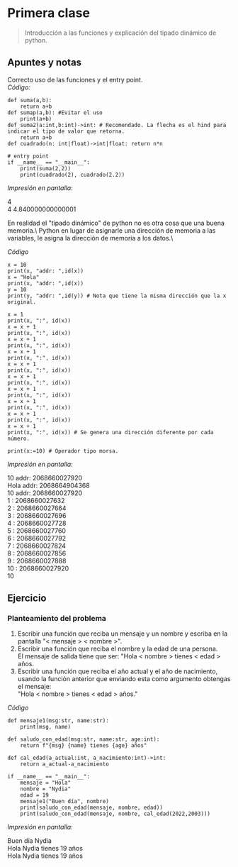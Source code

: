 # Primera clase
>Introducción a las funciones y explicación del tipado dinámico de python.
## Apuntes y notas
Correcto uso de las funciones y el entry point.\
*Código:*
```
def suma(a,b):
    return a+b
def sumap(a,b): #Evitar el uso
    print(a+b)
def suma2(a:int,b:int)->int: # Recomendado. La flecha es el hind para indicar el tipo de valor que retorna.
    return a+b
def cuadrado(n: int|float)->int|float: return n*n

# entry point
if __name__ == "__main__":
    print(suma(2,2))
    print(cuadrado(2), cuadrado(2.2))
```
*Impresión en pantalla:*

4\
4 4.840000000000001


En realidad el "tipado dinámico" de python no es otra cosa que una buena memoria.\ 
Python en lugar de asignarle una dirección de memoria a las variables, le asigna la dirección de memoria a los datos.\

*Código*
```
x = 10
print(x, "addr: ",id(x))
x = "Hola"
print(x, "addr: ",id(x))
y = 10
print(y, "addr: ",id(y)) # Nota que tiene la misma dirección que la x original.

x = 1
print(x, ":", id(x))
x = x + 1
print(x, ":", id(x))
x = x + 1
print(x, ":", id(x))
x = x + 1
print(x, ":", id(x))
x = x + 1
print(x, ":", id(x))
x = x + 1
print(x, ":", id(x))
x = x + 1
print(x, ":", id(x))
x = x + 1
print(x, ":", id(x))
x = x + 1
print(x, ":", id(x))
x = x + 1
print(x, ":", id(x)) # Se genera una dirección diferente por cada número.

print(x:=10) # Operador tipo morsa.
```
*Impresión en pantalla:*

10 addr:  2068660027920\
Hola addr:  2068664904368\
10 addr:  2068660027920\
1 : 2068660027632\
2 : 2068660027664\
3 : 2068660027696\
4 : 2068660027728\
5 : 2068660027760\
6 : 2068660027792\
7 : 2068660027824\
8 : 2068660027856\
9 : 2068660027888\
10 : 2068660027920\
10

## Ejercicio
### Planteamiento del problema
1. Escribir una función que reciba un mensaje y un nombre y escriba en la pantalla "< mensaje > < nombre >".
2. Escribir una función que reciba el nombre y la edad de una persona.\
El mensaje de salida tiene que ser: "Hola < nombre > tienes < edad > años.
3. Escribir una función que reciba el año actual y el año de nacimiento, usando la función anterior que enviando esta como argumento obtengas el mensaje:\
 "Hola < nombre > tienes < edad > años."

*Código*
```
def mensaje1(msg:str, name:str):
    print(msg, name)

def saludo_con_edad(msg:str, name:str, age:int):
    return f"{msg} {name} tienes {age} años"

def cal_edad(a_actual:int, a_nacimiento:int)->int:
    return a_actual-a_nacimiento

if __name__ == "__main__":
    mensaje = "Hola"
    nombre = "Nydia"
    edad = 19
    mensaje1("Buen día", nombre)
    print(saludo_con_edad(mensaje, nombre, edad))
    print(saludo_con_edad(mensaje, nombre, cal_edad(2022,2003)))
```
*Impresión en pantalla:*

Buen día Nydia\
Hola Nydia tienes 19 años\
Hola Nydia tienes 19 años
